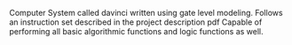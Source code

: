 Computer System called davinci written using gate level modeling. Follows an instruction set described in the project description pdf
Capable of performing all basic algorithmic functions and logic functions as well.
